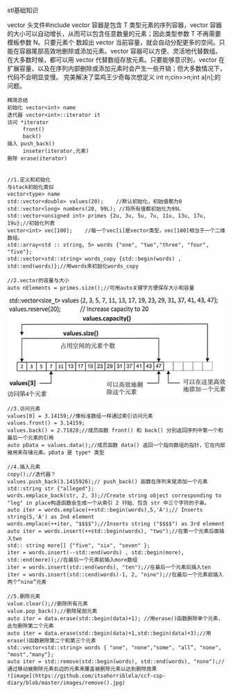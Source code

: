 stl基础知识

vector 头文件#include<vector>
vector<T> 容器是包含 T 类型元素的序列容器，vector<T> 容器的大小可以自动增长，从而可以包含任意数量的元素；因此类型参数 T 不再需要模板参数 N。只要元素个
数超出 vector 当前容量，就会自动分配更多的空间。只能在容器尾部高效地删除或添加元素。vector<T> 容器可以方便、灵活地代替数组。在大多数时候，都可以用
vector<T> 代替数组存放元素。只要能够意识到，vector<T> 在扩展容量，以及在序列内部删除或添加元素时会产生一些开销；但大多数情况下，代码不会明显变慢。
完美解决了菜鸡王少奇每次想定义 int n;cin>>n;int a[n];的问题。

    精简总结
    初始化 vector<int> name
    迭代器 vector<int>::iterator it
    访问 *iterator
         front()
         back()
    插入 push_back()
         inseter(iterator,元素)
    删除 erase(iterator)


    //1.定义和初始化
    与stack初始化类似 
    vector<type> name  
    std::vector<double> values(20);    //默认初始化，初始值都为0
    std::vector<long> numbers(20, 99L); //将所有值都初始化为99L
    std::vector<unsigned int> primes {2u, 3u, 5u, 7u, 11u, 13u, 17u, 19u};//初始化列表
    vector<int> vec[100];    //每一个vec[i]是vector类型，vec[100]相当于一个二维数组。
    std::array<std :: string, 5> words {"one", "two","three", "four", "five"};
    std::vector<std::string> words_copy {std::begin(words) , std::end(words)};//用words来初始化words_copy
    
    //2.vector的容量与大小
    auto nElements = primes.size();//可用auto关键字方便保存大小和容量
![image](https://github.com/itsohorriblela/ccf-csp-diary/blob/master/images/valuesofvector.jpg)
    
    //3.访问元素
    values[0] = 3.14159;//像标准数组一样通过索引访问元素
    values.front() = 3.14159;
    values.back() = 2.71828;//成员函数 front() 和 back() 分別返回序列中第一个和最后一个元素的引用
    auto pData = values.data();//成员函数 data() 返回一个指向数组的指针，它在内部被用来存储元素。pData 是 type* 类型
    
    //4.插入元素
    copy();//迭代器？
    values.push_back(3.1415926);// push_back() 函数在序列末尾添加一个元素
    std::string str {"alleged"};
    words.emplace_back(str, 2, 3);//Create string object corresponding to "leg" in place构造函数会生成一个从索引 2 幵始、包含 str 中三个字符的子串。
    auto iter = words.emplace(++std::begin(words),5,'A');// Inserts string(5,'A') as 2nd element
    words.emplace(++iter, "$$$$");//Inserts string ("$$$$") as 3rd element
    auto iter = words.insert(++std::begin(words), "two");//在第一个元素后面插入two
    std:: string more[] {"five", "six", "seven" }; 
    iter = words.insert(--std::end(words) , std::begin(more), std::end(more));//在最后一个元素前插入more数组
    iter = words.insert(std::end(words), "ten");//在最后一个元素后插入ten
    iter = words.insert(std::cend(words)-1, 2, "nine");//在最后一个元素前插入两个“nine”元素
    
    //5.删除元素
    value.clear();//删除所有元素
    value.pop_back();//删除尾部元素
    auto iter = data.erase(std::begin(data)+1); //用erase()函数删除单个元素，此句删除第二个元素
    auto iter = data.erase(std::begin(data)+1,std::begin(data)+3);//用erase()函数删除第二个和第三个元素
    std::vector<std::string> words { "one", "none","some", "all”, "none", "most","many"};
    auto iter = std::remove(std::begin(words), std::end(words), "none");//通过移动被删除元素右边的元素来覆盖被删除元素以达到删除效果
    ![image](https://github.com/itsohorriblela/ccf-csp-diary/blob/master/images/remove().jpg)
    
